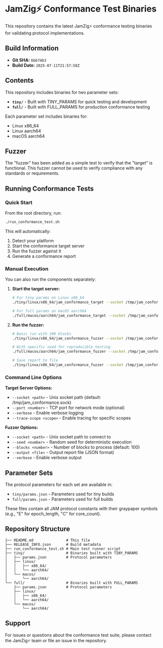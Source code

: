 # JamZig⚡ Conformance Test Binaries

This repository contains the latest JamZig⚡ conformance testing binaries for validating protocol implementations.

## Build Information

- **Git SHA:** `6bb74b3`
- **Build Date:** `2025-07-11T21:57:58Z`

## Contents

This repository includes binaries for two parameter sets:

- **`tiny/`** - Built with TINY_PARAMS for quick testing and development
- **`full/`** - Built with FULL_PARAMS for production conformance testing

Each parameter set includes binaries for:
- Linux x86_64
- Linux aarch64
- macOS aarch64

## Fuzzer

The "fuzzer" has been added as a simple test to verify that the "target" is
functional. This fuzzer cannot be used to verify compliance with any standards
or requirements.

## Running Conformance Tests
### Quick Start

From the root directory, run:

```bash
./run_conformance_test.sh
```

This will automatically:
1. Detect your platform
2. Start the conformance target server
3. Run the fuzzer against it
4. Generate a conformance report

### Manual Execution

You can also run the components separately:

1. **Start the target server:**
   ```bash
   # For tiny params on Linux x86_64
   ./tiny/linux/x86_64/jam_conformance_target --socket /tmp/jam_conformance.sock

   # For full params on macOS aarch64
   ./full/macos/aarch64/jam_conformance_target --socket /tmp/jam_conformance.sock
   ```

2. **Run the fuzzer:**
   ```bash
   # Basic run with 100 blocks
   ./tiny/linux/x86_64/jam_conformance_fuzzer --socket /tmp/jam_conformance.sock --blocks 100

   # With specific seed for reproducible testing
   ./full/macos/aarch64/jam_conformance_fuzzer --socket /tmp/jam_conformance.sock --seed 12345 --blocks 500

   # Save report to file
   ./tiny/linux/x86_64/jam_conformance_fuzzer --socket /tmp/jam_conformance.sock --output report.json
   ```

### Command Line Options

**Target Server Options:**
- `--socket <path>` - Unix socket path (default: /tmp/jam_conformance.sock)
- `--port <number>` - TCP port for network mode (optional)
- `--verbose` - Enable verbose logging
- `--trace-scope <scope>` - Enable tracing for specific scopes

**Fuzzer Options:**
- `--socket <path>` - Unix socket path to connect to
- `--seed <number>` - Random seed for deterministic execution
- `--blocks <number>` - Number of blocks to process (default: 100)
- `--output <file>` - Output report file (JSON format)
- `--verbose` - Enable verbose output

## Parameter Sets

The protocol parameters for each set are available in:
- `tiny/params.json` - Parameters used for tiny builds
- `full/params.json` - Parameters used for full builds

These files contain all JAM protocol constants with their graypaper symbols (e.g., "E" for epoch_length, "C" for core_count).

## Repository Structure

```
├── README.md               # This file
├── RELEASE_INFO.json       # Build metadata
├── run_conformance_test.sh # Main test runner script
├── tiny/                   # Binaries built with TINY_PARAMS
│   ├── params.json         # Protocol parameters
│   ├── linux/
│   │   ├── x86_64/
│   │   └── aarch64/
│   └── macos/
│       └── aarch64/
└── full/                   # Binaries built with FULL_PARAMS
    ├── params.json         # Protocol parameters
    ├── linux/
    │   ├── x86_64/
    │   └── aarch64/
    └── macos/
        └── aarch64/
```

## Support

For issues or questions about the conformance test suite, please contact the JamZig⚡ team or file an issue in the repository.
